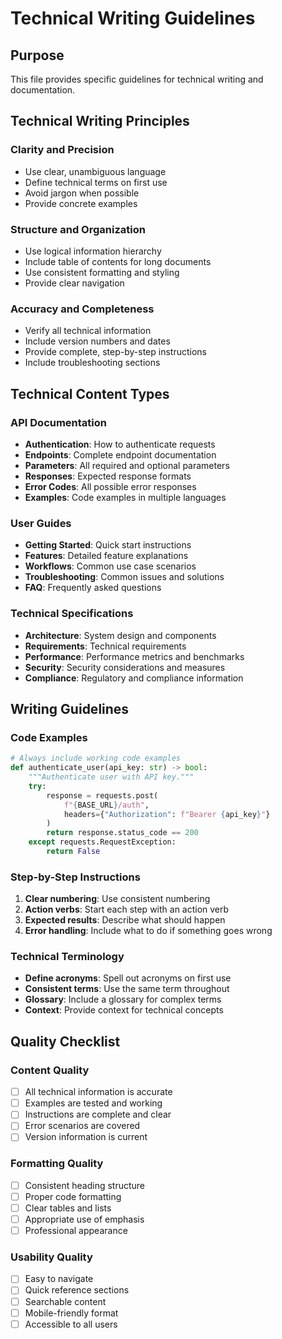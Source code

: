 # Technical Writing Guidelines

## Purpose
This file provides specific guidelines for technical writing and documentation.

## Technical Writing Principles

### Clarity and Precision
- Use clear, unambiguous language
- Define technical terms on first use
- Avoid jargon when possible
- Provide concrete examples

### Structure and Organization
- Use logical information hierarchy
- Include table of contents for long documents
- Use consistent formatting and styling
- Provide clear navigation

### Accuracy and Completeness
- Verify all technical information
- Include version numbers and dates
- Provide complete, step-by-step instructions
- Include troubleshooting sections

## Technical Content Types

### API Documentation
- **Authentication**: How to authenticate requests
- **Endpoints**: Complete endpoint documentation
- **Parameters**: All required and optional parameters
- **Responses**: Expected response formats
- **Error Codes**: All possible error responses
- **Examples**: Code examples in multiple languages

### User Guides
- **Getting Started**: Quick start instructions
- **Features**: Detailed feature explanations
- **Workflows**: Common use case scenarios
- **Troubleshooting**: Common issues and solutions
- **FAQ**: Frequently asked questions

### Technical Specifications
- **Architecture**: System design and components
- **Requirements**: Technical requirements
- **Performance**: Performance metrics and benchmarks
- **Security**: Security considerations and measures
- **Compliance**: Regulatory and compliance information

## Writing Guidelines

### Code Examples
```python
# Always include working code examples
def authenticate_user(api_key: str) -> bool:
    """Authenticate user with API key."""
    try:
        response = requests.post(
            f"{BASE_URL}/auth",
            headers={"Authorization": f"Bearer {api_key}"}
        )
        return response.status_code == 200
    except requests.RequestException:
        return False
```

### Step-by-Step Instructions
1. **Clear numbering**: Use consistent numbering
2. **Action verbs**: Start each step with an action verb
3. **Expected results**: Describe what should happen
4. **Error handling**: Include what to do if something goes wrong

### Technical Terminology
- **Define acronyms**: Spell out acronyms on first use
- **Consistent terms**: Use the same term throughout
- **Glossary**: Include a glossary for complex terms
- **Context**: Provide context for technical concepts

## Quality Checklist

### Content Quality
- [ ] All technical information is accurate
- [ ] Examples are tested and working
- [ ] Instructions are complete and clear
- [ ] Error scenarios are covered
- [ ] Version information is current

### Formatting Quality
- [ ] Consistent heading structure
- [ ] Proper code formatting
- [ ] Clear tables and lists
- [ ] Appropriate use of emphasis
- [ ] Professional appearance

### Usability Quality
- [ ] Easy to navigate
- [ ] Quick reference sections
- [ ] Searchable content
- [ ] Mobile-friendly format
- [ ] Accessible to all users
